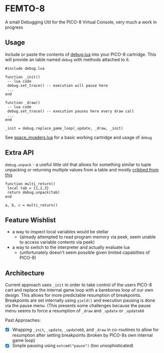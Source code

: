 # FEMTO-8
A small Debugging Util for the PICO-8 Virtual Console, very much a work in progress

## Usage

Include or paste the contents of [debug.lua](debug.lua) into your PICO-8 cartridge. This will provide an table named `debug` with methods attached to it.

```
#include debug.lua

function _init()
 -- lua code
 debug.set_trace() -- execution will pause here
 ...
end

function _draw()
 -- lua code
 debug.set_trace() -- execution pauses here every draw call
 ...
end

_init = debug.replace_game_loop(_update, _draw, _init)
```

See [space_invaders.lua](space_invaders.lua) for a basic working cartridge and usage of `debug`


## Extra API

`debug.unpack` - a useful little util that allows for something similar to tuple unpacking or returning multiple values from a table and mostly [cribbed from this](https://gist.github.com/josefnpat/bfe4aaa5bbb44f572cd0#unpack)

```
function multi_return()
 local tab = {1,2,3}
 return debug.unpack(tab)
end

a, b, c = multi_return()
```


## Feature Wishlist
- a way to inspect local variables would be stellar
  - (already attempted to read program memory via peek, seem unable to access variable contents via peek)
- a way to switch to the interpreter and actually evaluate lua
  - (unfortunately doesn't seem possible given limited capabilties of PICO-8)

## Architecture

Current approach uses `_init` in order to take control of the users PICO-8 cart and replace the internal game loop with a barebones loop of our own design. This allows for more predictable resumption of breakpoints. Breakpoints are set internally using `yield()` and execution pausing is done via the pause menu. (This presents some challenges because the pause menu seems to force a resumption of `_draw` and `_update` or `_update60`

Past Approaches:
- [x] Wrapping `_init`, `_update`, `_update60`, and `_draw` in co-routines to allow for resumption after setting breakpoints (broken by PICO-8s own internal game loop)
- [x] Simple pausing using `extcmd("pause")` (too unsophisticated)
